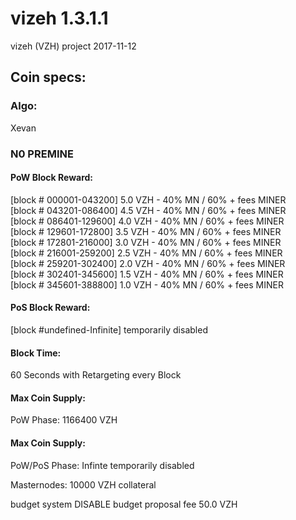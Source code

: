 # vizeh 1.3.1.1
vizeh (VZH)
project 2017-11-12

## Coin specs:
### Algo: 
Xevan

### N0 PREMINE

#### PoW Block Reward:
[block # 000001-043200] 5.0 VZH - 40% MN / 60% + fees MINER<br>
[block # 043201-086400] 4.5 VZH - 40% MN / 60% + fees MINER<br>
[block # 086401-129600] 4.0 VZH - 40% MN / 60% + fees MINER<br>
[block # 129601-172800] 3.5 VZH - 40% MN / 60% + fees MINER<br>
[block # 172801-216000] 3.0 VZH - 40% MN / 60% + fees MINER<br>
[block # 216001-259200] 2.5 VZH - 40% MN / 60% + fees MINER<br>
[block # 259201-302400] 2.0 VZH - 40% MN / 60% + fees MINER<br>
[block # 302401-345600] 1.5 VZH - 40% MN / 60% + fees MINER<br>
[block # 345601-388800] 1.0 VZH - 40% MN / 60% + fees MINER

#### PoS Block Reward:
[block #undefined-Infinite] temporarily disabled

#### Block Time:
60 Seconds with Retargeting every Block

#### Max Coin Supply:
PoW Phase: 1166400 VZH

#### Max Coin Supply:
PoW/PoS Phase: Infinte temporarily disabled

Masternodes: 10000 VZH collateral

budget system DISABLE
budget proposal fee 50.0 VZH

